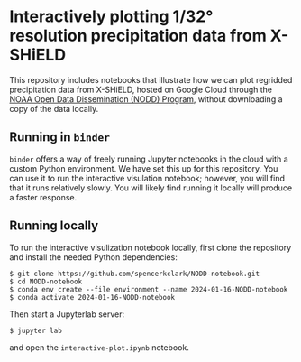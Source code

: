 # Interactively plotting 1/32° resolution precipitation data from X-SHiELD

This repository includes notebooks that illustrate how we can plot regridded
precipitation data from X-SHiELD, hosted on Google Cloud through the [NOAA Open
Data Dissemination (NODD)
Program](https://www.noaa.gov/information-technology/open-data-dissemination),
without downloading a copy of the data locally.

## Running in `binder`

`binder` offers a way of freely running Jupyter notebooks in the cloud with a
custom Python environment.  We have set this up for this repository.  You can
use it to run the interactive visulation notebook; however, you will find that
it runs relatively slowly.  You will likely find running it locally will
produce a faster response.

## Running locally

To run the interactive visulization notebook locally, first clone the
repository and install the needed Python dependencies:

```
$ git clone https://github.com/spencerkclark/NODD-notebook.git
$ cd NODD-notebook
$ conda env create --file environment --name 2024-01-16-NODD-notebook
$ conda activate 2024-01-16-NODD-notebook
```

Then start a Jupyterlab server:

```
$ jupyter lab
```

and open the `interactive-plot.ipynb` notebook.
